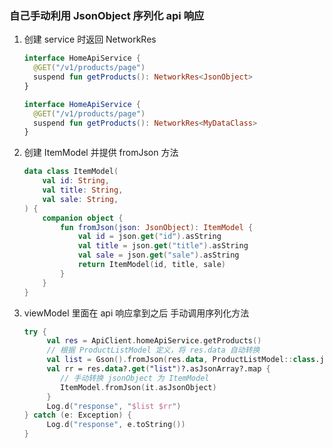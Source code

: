 ### 自己手动利用 JsonObject 序列化 api 响应

1. 创建 service 时返回 NetworkRes<JsonObject>
    ```kotlin
    interface HomeApiService {
      @GET("/v1/products/page")
      suspend fun getProducts(): NetworkRes<JsonObject>
    }
   
    interface HomeApiService {
      @GET("/v1/products/page")
      suspend fun getProducts(): NetworkRes<MyDataClass>
    }
   ```
2. 创建 ItemModel 并提供 fromJson 方法
    ```kotlin
   data class ItemModel(
        val id: String,
        val title: String,
        val sale: String,
    ) {
        companion object {
            fun fromJson(json: JsonObject): ItemModel {
                val id = json.get("id").asString
                val title = json.get("title").asString
                val sale = json.get("sale").asString
                return ItemModel(id, title, sale)
            }
        }
    }
   ```
3. viewModel 里面在 api 响应拿到之后 手动调用序列化方法
    ```kotlin
   try {
         val res = ApiClient.homeApiService.getProducts()
         // 根据 ProductListModel 定义，将 res.data 自动转换
         val list = Gson().fromJson(res.data, ProductListModel::class.java)
         val rr = res.data?.get("list")?.asJsonArray?.map { 
            // 手动转换 jsonObject 为 ItemModel
            ItemModel.fromJson(it.asJsonObject) 
         }
         Log.d("response", "$list $rr")
    } catch (e: Exception) {
         Log.d("response", e.toString())
    }
   ```


